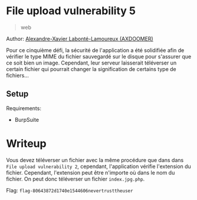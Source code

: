 # File upload vulnerability 5

> web

Author: [Alexandre-Xavier Labonté-Lamoureux (AXDOOMER)](https://github.com/axdoomer)

Pour ce cinquième défi, la sécurité de l'application a été solidifiée afin de vérifier le type MIME du fichier sauvegardé sur le disque pour s'assurer que ce soit bien un image. Cependant, leur serveur laisserait téléverser un certain fichier qui pourrait changer la signification de certains type de fichiers...

## Setup

Requirements:
- BurpSuite

# Writeup

Vous devez téléverser un fichier avec la même procédure que dans dans `File upload vulnerability 2`, cependant, l'application vérifie l'extension du fichier. Cependant, l'extension peut être n'importe où dans le nom du fichier. On peut donc téléverser un fichier `index.jpg.php`.

Flag: `flag-80643872d1740e1544606nevertrusttheuser`
